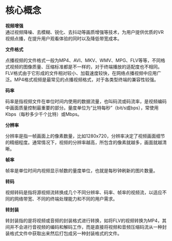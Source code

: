 # 核心概念

**视频增强**  
通过视频降噪、去模糊、锐化、去抖动等画质增强等技术，为用户提供优质的VR视频点播，在提升用户观看体验的同时以及降低带宽成本。

**文件格式**

点播视频的文件格式一般为MP4、AVI、MKV、WMV、MPG、FLV等等，不同格式视频的图像质量、压缩标准都是不一样的，对于终端播放的适配度也不相同。FLV格式由于它形成的文件相对较小、加载速度较快，在网络点播视频中应用广泛。MP4格式视频是最常见的点播视频格式，对于各类型终端的兼容性较强。

**码率**

码率是指视频文件在单位时间内使用的数据流量，也叫码流或码流率，是视频编码中画面质量控制最重要的部分。量度单位为“比特每秒”（bit/s或bps），常使用Kbps（每秒多少千个比特）或Mbps。

**分辨率**

分辨率是指一帧画面上的像素数量，比如1280x720，分辨率决定了视频画面细节的精细程度。通常情况下，视频的分辨率越高，所包含的像素就越多，画面就越清晰。

**帧率**

帧率是单位时间内视频显示帧数的量度单位，也就是每秒钟刷新的图片数量。

**转码**

视频转码是指将源视频流转换成几个不同分辨率、码率、帧率的视频流，以适应不同的网络带宽、不同的终端处理能力和不同的用户需求。

**转封装**

转封装指的是将视频或音频的封装格式进行转换，如将FLV的视频转换为MP4，其间并不会进行音视频的编码和解码工作，而是直接将视频和音频压缩码流从一种封装格式文件中获取出来然后打包成另一种封装格式的文件。
